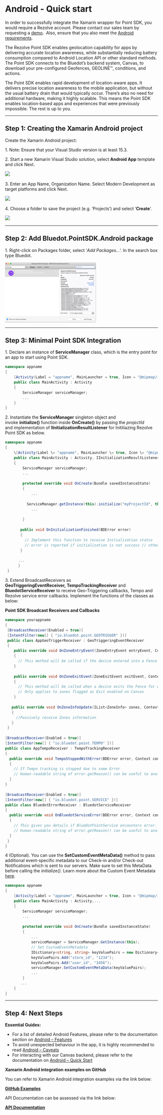 Android -  Quick start
===================================

In order to successfully integrate the Xamarin wrapper for Point SDK, you would require a Rezolve account. Please contact our sales team by requesting a [demo](https://bluedot.io/contact-us/).  Also, ensure that you also meet the [Android requirements](../../Point%20SDK/Android/Quick%20Start.md).

The Rezolve Point SDK enables geolocation capability for apps by delivering accurate location awareness, while substantially reducing battery consumption compared to Android Location API or other standard methods. The Point SDK connects to the Bluedot’s backend system, Canvas, to download your pre-configured Geofences, GEOLINE™, conditions, and actions.

The Point SDK enables rapid development of location-aware apps. It delivers precise location awareness to the mobile application, but without the usual battery drain that would typically occur. There’s also no need for additional hardware, making it highly scalable. This means the Point SDK enables location-based apps and experiences that were previously impossible. The rest is up to you.

* * *

Step 1: Creating the Xamarin Android project
--------------------------------------------

Create the Xamarin Android project:

1\. Note: Ensure that your Visual Studio version is at least 15.3.

2\. Start a new Xamarin Visual Studio solution, select **Android App** template and click Next.

![](http://bluedot.lionwood.software/wp-content/uploads/2018/01/Create_New_Android_App_Solution.png)

3. Enter an App Name, Organization Name. Select Modern Development as target platforms and click Next.

![](http://bluedot.lionwood.software/wp-content/uploads/2018/01/Configure_Android_App.png)

4. Choose a folder to save the project (e.g. ‘Projects’) and select ‘**Create**’.

![](http://bluedot.lionwood.software/wp-content/uploads/2018/01/Configure_Android_App_Location.png)

* * *

Step 2: Add Bluedot.PointSDK.Android package
--------------------------------------------

1\. Right-click on Packages folder, select ‘_Add Packages…_‘. In the search box type Bluedot.

![](../../assets/Screen-Shot-2021-02-04-at-2.21.38-pm-300x197.png)

* * *

Step 3: Minimal Point SDK Integration
-------------------------------------

1. Declare an instance of **ServiceManager** class, which is the entry point for an app to start using Point SDK.
```csharp
namespace appname
{
    [Activity(Label = "appname", MainLauncher = true, Icon = "@mipmap/icon")]
    public class MainActivity : Activity
    {
        ServiceManager serviceManager;
        ...
    }
}
```

2\. Instantiate the **ServiceManager** singleton object and invoke **initialize()** function inside **OnCreate()** by passing the _projectId_ and implementation of **IInitializationResultListener** for Initiliazing Rezolve Point SDK as below.

```csharp
namespace appname
{
    \[Activity(Label \= "appname", MainLauncher \= true, Icon \= "@mipmap/icon")\]
    public class MainActivity : Activity, IInitializationResultListener
    {
        ServiceManager serviceManager;
        ...
 
        protected override void OnCreate(Bundle savedInstanceState)
        {
            ...

          ServiceManager.getInstance(this).initialize("myProjectId", this);
            ...

        } 
       
       public void OnInitializationFinished(BDError error)
       {
         // Implement this function to receive Initialization status
         // error is reported if initialization is not success // otherwise error is null
       }

      ... 
      }
 }
 ```

3\. Extend BroadcastReceivers as **GeoTriggeringEventReceiver, TempoTrackingReceiver** and **BluedotServiceReceiver** to receive Geo-Triggering callbacks, Tempo and Rezolve service error callbacks. Implement the functions of the classes as below:

**Point SDK Broadcast Receivers and Callbacks**
```csharp
namespace yourappname
{
 [BroadcastReceiver(Enabled = true)]
 [IntentFilter(new[] { "io.bluedot.point.GEOTRIGGER" })]
 public class AppGeoTriggerReceiver : GeoTriggeringEventReceiver
 {
    public override void OnZoneEntryEvent(ZoneEntryEvent entryEvent, Context context)
    {
      // This method will be called if the device entered into a Fence 
    }

    public override void OnZoneExitEvent(ZoneExitEvent exitEvent, Context context)
    {
      // This method will be called when a device exits the Fence for which OnZoneEntryEvent was reported.
      // Only applies to zones flagged as Exit enabled on Canvas
    }

   public override void OnZoneInfoUpdate(IList<ZoneInfo> zones, Context context)
   {
     //Passively receive Zones information 
   }
 }

[BroadcastReceiver(Enabled = true)]
[IntentFilter(new[] { "io.bluedot.point.TEMPO" })]
public class AppTempoReceiver : TempoTrackingReceiver
{
  public override void TempoStoppedWithError(BDError error, Context context)
  {
    // If Tempo tracking is stopped due to some Error
    // Human-readable string of error.getReason() can be useful to analyse the cause of the error. 
  }
}

[BroadcastReceiver(Enabled = true)]
[IntentFilter(new[] { "io.bluedot.point.SERVICE" })]
public class BluedotErrorReceiver : BluedotServiceReceiver
{
  public override void OnBluedotServiceError(BDError error, Context context)
  {
    // This gives you details if BlueDotPointService encounters error. 
    // Human-readable string of error.getReason() can be useful to analyse the cause of the error. 
  }
 }
}
```

4 (Optional). You can use the **SetCustomEventMetaData()** method to pass additional event-specific metadata to our Check-in and/or Check-out Notifications which is sent to our servers. Make sure to set this MetaData before calling the _initialize()_. Learn more about the Custom Event Metadata [here](../../Custom%20Data.md).

```csharp
namespace appname
{
    [Activity(Label = "appname", MainLauncher = true, Icon = "@mipmap/icon")]
    public class MainActivity : Activity,...
    {
        ServiceManager serviceManager;
        ... 
      
        protected override void OnCreate(Bundle savedInstanceState)
        {
            ...
            serviceManager = ServiceManager.GetInstance(this);
            // Set CustomEventMetadata 
            IDictionary<string, string> keyValuePairs = new Dictionary<string, string>(); 
            keyValuePairs.Add("store_id", "1234"); 
            keyValuePairs.Add("user_id", "3456"); 
            serviceManager.SetCustomEventMetaData(keyValuePairs); 
            ...
        } 
       ...
    }
}
```

* * *

Step 4: Next Steps
------------------

**Essential Guides:**

*   For a list of detailed Android Features, please refer to the documentation section on [Android – Features](../../Point%20SDK/Android/Features/Enable%20or%20disable%20zones.md)
*   To avoid unexpected behaviour in the app, it is highly recommended to read [Android – Caveats](../../Point%20SDK/Android/Caveats.md)
*   For interacting with our Canvas backend, please refer to the documentation on [Android – Quick Start](../../Point%20SDK/Android/Quick%20Start.md)

**Xamarin Android integration examples on GitHub** 

You can refer to Xamarin Android integration examples via the link below:

**[GitHub Examples](https://github.com/Bluedot-Innovation/PointSDK-Xamarin-minimal-app-Android "GitHub Examples")**

API Documentation can be assessed via the link below:

**[API Documentation](https://android-docs.bluedot.io/-bluedot-s-d-k/index.html "API Documentation")**